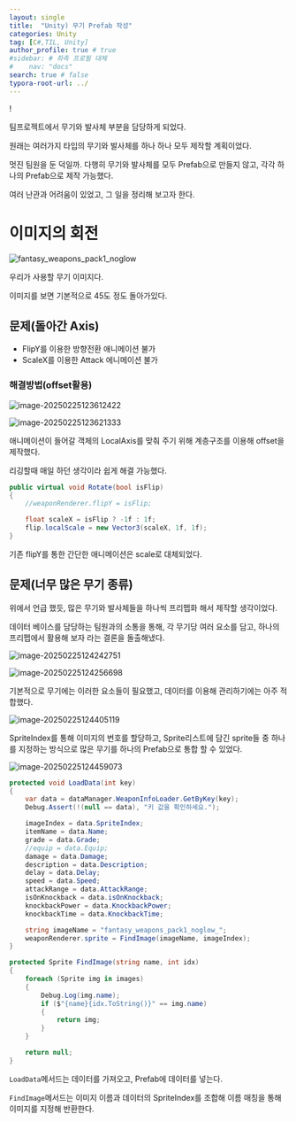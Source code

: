 ```yaml
---
layout: single
title:  "Unity) 무기 Prefab 작성"
categories: Unity
tag: [C#,TIL, Unity]
author_profile: true # true
#sidebar: # 좌측 프로필 대체
#    nav: "docs"
search: true # false
typora-root-url: ../
---
```


!

팀프로젝트에서 무기와 발사체 부분을 담당하게 되었다.

원래는 여러가지 타입의 무기와 발사체를 하나 하나 모두 제작할 계획이었다.





멋진 팀원을 둔 덕일까. 다행히 무기와 발사체를 모두 Prefab으로 만들지 않고, 각각 하나의 Prefab으로 제작 가능했다.

여러 난관과 어려움이 있었고, 그 일을 정리해 보고자 한다.

# 이미지의 회전

![fantasy_weapons_pack1_noglow](/images/2025-02-23-0035/fantasy_weapons_pack1_noglow.png)

우리가 사용할 무기 이미지다.

이미지를 보면 기본적으로 45도 정도 돌아가있다.



## 문제(돌아간 Axis)

- FlipY를 이용한 방향전환 애니메이션 불가
- ScaleX를 이용한 Attack 에니메이션 불가



### 해결방법(offset활용)

![image-20250225123612422](/images/2025-02-23-0035/image-20250225123612422.png)

![image-20250225123621333](/images/2025-02-23-0035/image-20250225123621333.png)

애니메이션이 들어갈 객체의 LocalAxis를 맞춰 주기 위해 계층구조를 이용해 offset을 제작했다.

리깅할때 매일 하던 생각이라 쉽게 해결 가능했다.

```c#
public virtual void Rotate(bool isFlip)
{
    //weaponRenderer.flipY = isFlip;

    float scaleX = isFlip ? -1f : 1f;
    flip.localScale = new Vector3(scaleX, 1f, 1f);
}
```

기존 flipY를 통한 간단한 애니메이션은 scale로 대체되었다.



## 

## 문제(너무 많은 무기 종류)

위에서 언급 했듯, 많은 무기와 발사체들을 하나씩 프리펩화 해서 제작할 생각이었다.

데이터 베이스를 담당하는 팀원과의 소통을 통해, 각 무기당 여러 요소를 담고, 하나의 프리펩에서 활용해 보자 라는 결론을 돌출해냈다.

![image-20250225124242751](/images/2025-02-23-0035/image-20250225124242751.png)

![image-20250225124256698](/images/2025-02-23-0035/image-20250225124256698.png)



기본적으로 무기에는 이러한 요소들이 필요했고, 데이터를 이용해 관리하기에는 아주 적합했다.

![image-20250225124405119](/images/2025-02-23-0035/image-20250225124405119.png)

SpriteIndex를 통해 이미지의 번호를 할당하고, Sprite리스트에 담긴 sprite들 중 하나를 지정하는 방식으로 많은 무기를 하나의 Prefab으로 통합 할 수 있었다.

![image-20250225124459073](/images/2025-02-23-0035/image-20250225124459073.png)



``` c#
protected void LoadData(int key)
{
    var data = dataManager.WeaponInfoLoader.GetByKey(key);
    Debug.Assert(!(null == data), "키 값을 확인하세요.");

    imageIndex = data.SpriteIndex;
    itemName = data.Name;
    grade = data.Grade;
    //equip = data.Equip;
    damage = data.Damage;
    description = data.Description;
    delay = data.Delay;
    speed = data.Speed;
    attackRange = data.AttackRange;
    isOnKnockback = data.isOnKnockback;
    knockbackPower = data.KnockbackPower;
    knockbackTime = data.KnockbackTime;

    string imageName = "fantasy_weapons_pack1_noglow_";
    weaponRenderer.sprite = FindImage(imageName, imageIndex);
}

protected Sprite FindImage(string name, int idx)
{
    foreach (Sprite img in images)
    {
        Debug.Log(img.name);
        if ($"{name}{idx.ToString()}" == img.name)
        {
            return img;
        }
    }

    return null;
}
```

`LoadData`메서드는 데이터를 가져오고, Prefab에 데이터를 넣는다.

`FindImage`메서드는 이미지 이름과 데이터의 SpriteIndex를 조합해 이름 매칭을 통해 이미지를 지정해 반환한다.



